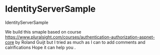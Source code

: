 # IdentityServerSample
IdentityServerSample

We build this smaple based on course https://www.pluralsight.com/courses/authentication-authorization-aspnet-core by Roland Guijt but I tried as much as I can to add comments and calrifications
Hope it can help you .
